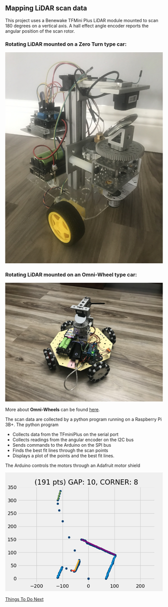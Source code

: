 ## Mapping LiDAR scan data
This project uses a Benewake TFMini Plus LiDAR module mounted to scan 180 degrees on a vertical axis. A hall effect angle encoder reports the angular position of the scan rotor.

### Rotating LiDAR mounted on a Zero Turn type car:
![Zero Turn Car with rotating LiDAR](images/IMG-2104.jpg)

### Rotating LiDAR mounted on an Omni-Wheel type car:
![Omni Wheel Car with rotating LiDAR](images/omnicar.jpg)

More about **Omni-Wheels** can be found [here](omni-wheels.md).

The scan data are collected by a python program running on a Raspberry Pi 3B+.
The python program
* Collects data from the TFminiPlus on the serial port
* Collects readings from the angular encoder on the I2C bus
* Sends commands to the Arduino on the SPI bus
* Finds the best fit lines through the scan points
* Displays a plot of the points and the best fit lines.

The Arduino controls the motors through an Adafruit motor shield

![plot showing data points & best-fit lines](images/scandata4.png)

[Things To Do Next](docs/ToDo.md)
